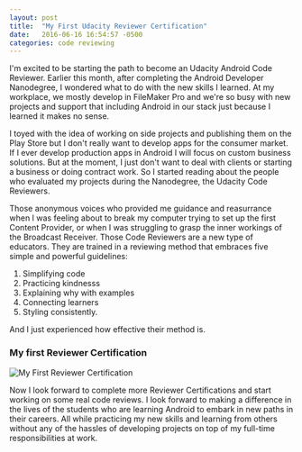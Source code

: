 ```yaml
---
layout: post
title:  "My First Udacity Reviewer Certification"
date:   2016-06-16 16:54:57 -0500
categories: code reviewing
---
```

I'm excited to be starting the path to become an Udacity Android Code Reviewer. Earlier this month, after completing the Android Developer Nanodegree, I wondered what to do with the new skills I learned. At my workplace, we mostly develop in FileMaker Pro and we're so busy with new projects and support that including Android in our stack just because I learned it makes no sense. 

I toyed with the idea of working on side projects and publishing them on the Play Store but I don't really want to develop apps for the consumer market. If I ever develop production apps in Android I will focus on custom business solutions. But at the moment, I just don't want to deal with clients or starting a business or doing contract work. So I started reading about the people who evaluated my projects during the Nanodegree, the Udacity Code Reviewers.

Those anonymous voices who provided me guidance and reasurrance when I was feeling about to break my computer trying to set up the first Content Provider, or when I was struggling to grasp the inner workings of the Broadcast Receiver. Those Code Reviewers are a new type of educators. They are trained in a reviewing method that embraces five simple and powerful guidelines:

1. Simplifying code
2. Practicing kindnesss
3. Explaining why with examples
4. Connecting learners
5. Styling consistently. 

And I just experienced how effective their method is.

### My first Reviewer Certification
![My First Reviewer Certification](http://throw.rocks/android-code-reviews/first-training-certification.PNG)

Now I look forward to complete more Reviewer Certifications and start working on some real code reviews. I look forward to making a difference in the lives of the students who are learning Android to embark in new paths in their careers. All while practicing my new skills and learning from others without any of the hassles of developing projects on top of my full-time responsibilities at work.
